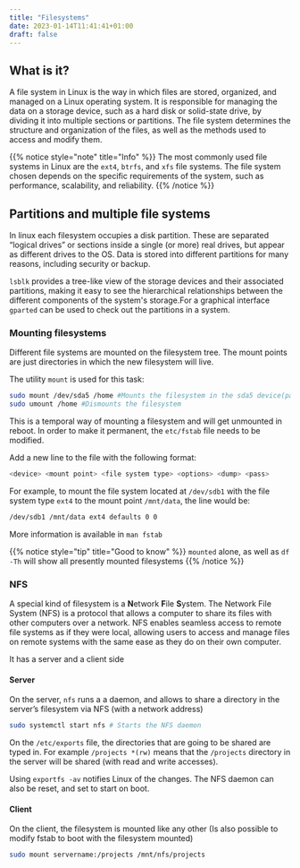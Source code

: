 ```yaml
---
title: "Filesystems"
date: 2023-01-14T11:41:41+01:00
draft: false
---
```


## What is it?

A file system in Linux is the way in which files are stored, organized, and managed on a Linux operating system. It is responsible for managing the data on a storage device, such as a hard disk or solid-state drive, by dividing it into multiple sections or partitions. The file system determines the structure and organization of the files, as well as the methods used to access and modify them. 

{{% notice style="note" title="Info" %}}
The most commonly used file systems in Linux are the `ext4`, `btrfs`, and `xfs` file systems. The file system chosen depends on the specific requirements of the system, such as performance, scalability, and reliability.
{{% /notice %}}


## Partitions and multiple file systems

In linux each filesystem occupies a disk partition. These are separated “logical drives” or sections inside a single (or more) real drives, but appear as different drives to the OS. Data is stored into different partitions for many reasons, including security or backup. 

`lsblk` provides a tree-like view of the storage devices and their associated partitions, making it easy to see the hierarchical relationships between the different components of the system's storage.For a graphical interface `gparted` can be used to check out the partitions in a system.

### Mounting filesystems

Different file systems are mounted on the filesystem tree. The mount points are just directories in which the new filesystem will live.

The utility `mount` is used for this task:

```bash
sudo mount /dev/sda5 /home #Mounts the filesystem in the sda5 device(partition) in /home
sudo umount /home #Dismounts the filesystem
```

This is a temporal way of mounting a filesystem and will get unmounted in reboot. In order to make it permanent, the `etc/fstab` file needs to be modified. 

Add a new line to the file with the following format:

```bash
<device> <mount point> <file system type> <options> <dump> <pass>
```

For example, to mount the file system located at `/dev/sdb1` with the file system type `ext4` to the mount point `/mnt/data`, the line would be:

```bash
/dev/sdb1 /mnt/data ext4 defaults 0 0
```

More information is available in `man fstab`

{{% notice style="tip" title="Good to know" %}}
`mounted` alone, as well as `df -Th` will show all presently mounted filesystems
{{% /notice %}}


### NFS

A special kind of filesystem is a **N**etwork **F**ile **S**ystem. The Network File System (NFS) is a protocol that allows a computer to share its files with other computers over a network. NFS enables seamless access to remote file systems as if they were local, allowing users to access and manage files on remote systems with the same ease as they do on their own computer.

It has a server and a client side

#### Server
On the server, `nfs` runs a a daemon, and allows to share a directory in the server’s filesystem via NFS (with a network address)

```bash
sudo systemctl start nfs # Starts the NFS daemon
```

On the `/etc/exports` file, the directories that are going to be shared are typed in. For example `/projects *(rw)` means that the `/projects` directory in the server will be shared (with read and write accesses).

Using `exportfs -av` notifies Linux of the changes. The NFS daemon can also be reset, and set to start on boot.

#### Client

On the client, the filesystem is mounted like any other (Is also possible to modify fstab to boot with the filesystem mounted)

```bash
sudo mount servername:/projects /mnt/nfs/projects
```